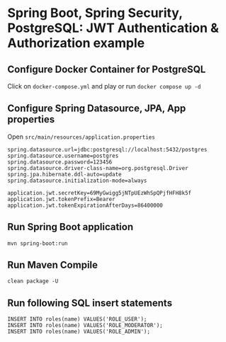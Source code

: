 # Spring Boot, Spring Security, PostgreSQL: JWT Authentication & Authorization example

## Configure Docker Container for PostgreSQL

Click on `docker-compose.yml` and play or run `docker compose up -d`

## Configure Spring Datasource, JPA, App properties

Open `src/main/resources/application.properties`

```
spring.datasource.url=jdbc:postgresql://localhost:5432/postgres
spring.datasource.username=postgres
spring.datasource.password=123456
spring.datasource.driver-class-name=org.postgresql.Driver
spring.jpa.hibernate.ddl-auto=update
spring.datasource.initialization-mode=always

application.jwt.secretKey=69MyGwigg5jNTpUEzWhSpQPjfHFH8k5f
application.jwt.tokenPrefix=Bearer
application.jwt.tokenExpirationAfterDays=86400000
```

## Run Spring Boot application

```
mvn spring-boot:run
```

## Run Maven Compile

```
clean package -U
```

## Run following SQL insert statements

```
INSERT INTO roles(name) VALUES('ROLE_USER');
INSERT INTO roles(name) VALUES('ROLE_MODERATOR');
INSERT INTO roles(name) VALUES('ROLE_ADMIN');
```
